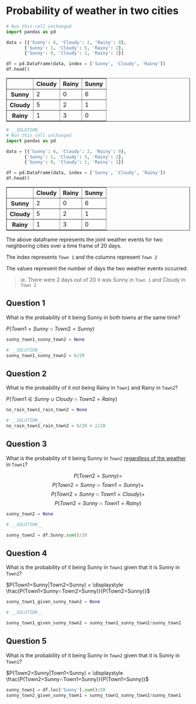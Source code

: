 
# Probability of weather in two cities


```python
# Run this cell unchanged
import pandas as pd

data = [{'Sunny': 6, 'Cloudy': 2, 'Rainy': 0},
       {'Sunny': 1, 'Cloudy': 5, 'Rainy': 2},
       {'Sunny': 0, 'Cloudy': 1, 'Rainy': 3}]

df = pd.DataFrame(data, index = ['Sunny', 'Cloudy', 'Rainy'])
df.head()
```




<div>
<style scoped>
    .dataframe tbody tr th:only-of-type {
        vertical-align: middle;
    }

    .dataframe tbody tr th {
        vertical-align: top;
    }

    .dataframe thead th {
        text-align: right;
    }
</style>
<table border="1" class="dataframe">
  <thead>
    <tr style="text-align: right;">
      <th></th>
      <th>Cloudy</th>
      <th>Rainy</th>
      <th>Sunny</th>
    </tr>
  </thead>
  <tbody>
    <tr>
      <th>Sunny</th>
      <td>2</td>
      <td>0</td>
      <td>6</td>
    </tr>
    <tr>
      <th>Cloudy</th>
      <td>5</td>
      <td>2</td>
      <td>1</td>
    </tr>
    <tr>
      <th>Rainy</th>
      <td>1</td>
      <td>3</td>
      <td>0</td>
    </tr>
  </tbody>
</table>
</div>




```python
# __SOLUTION__
# Run this cell unchanged
import pandas as pd

data = [{'Sunny': 6, 'Cloudy': 2, 'Rainy': 0},
       {'Sunny': 1, 'Cloudy': 5, 'Rainy': 2},
       {'Sunny': 0, 'Cloudy': 1, 'Rainy': 3}]

df = pd.DataFrame(data, index = ['Sunny', 'Cloudy', 'Rainy'])
df.head()
```




<div>
<style scoped>
    .dataframe tbody tr th:only-of-type {
        vertical-align: middle;
    }

    .dataframe tbody tr th {
        vertical-align: top;
    }

    .dataframe thead th {
        text-align: right;
    }
</style>
<table border="1" class="dataframe">
  <thead>
    <tr style="text-align: right;">
      <th></th>
      <th>Cloudy</th>
      <th>Rainy</th>
      <th>Sunny</th>
    </tr>
  </thead>
  <tbody>
    <tr>
      <th>Sunny</th>
      <td>2</td>
      <td>0</td>
      <td>6</td>
    </tr>
    <tr>
      <th>Cloudy</th>
      <td>5</td>
      <td>2</td>
      <td>1</td>
    </tr>
    <tr>
      <th>Rainy</th>
      <td>1</td>
      <td>3</td>
      <td>0</td>
    </tr>
  </tbody>
</table>
</div>



The above dataframe represents the joint weather events for two neighboring cities over a time frame of 20 days. 

The index represents ```Town 1``` and the columns represent ```Town 2```

The values represent the number of days the two weather events occurred.
>ie. There were 2 days out of 20 it was Sunny in ```Town 1``` and Cloudy in ```Town 2```

## Question 1

What is the probability of it being Sunny in both towns at the same time?

$P(Town1=Sunny ∩ Town2=Sunny)$


```python
sunny_town1_sunny_town2 = None
```


```python
# __SOLUTION__
sunny_town1_sunny_town2 = 6/20
```

## Question 2

What is the probability of it not being Rainy in ```Town1``` and Rainy in ```Town2```?

$P(Town1 ∈ {Sunny ∪ Cloudy} ∩ Town2=Rainy)$


```python
no_rain_town1_rain_town2 = None
```


```python
# __SOLUTION__
no_rain_town1_rain_town2 = 0/20 + 2/20
```

## Question 3

What is the probability of it being Sunny in ```Town2``` <u>regardless of the weather</u> in ```Town1```?

$$P(Town2=Sunny) =$$ 
$$P(Town2=Sunny ∩ Town1=Sunny) + $$
$$P(Town2=Sunny ∩ Town1=Cloudy)+ $$
$$P(Town2=Sunny ∩ Town1=Rainy)$$


```python
sunny_town2 = None
```


```python
# __SOLUTION__

sunny_town2 = df.Sunny.sum()/20
```

## Question 4

What is the probability  of it being Sunny in ```Town1``` given that it is Sunny in ```Town2```?

$P(Town1=Sunny|Town2=Sunny) = \displaystyle \frac{P(Town1=Sunny∩Town2=Sunny)}{P(Town2=Sunny)}$


```python
sunny_town1_given_sunny_town2 = None
```


```python
# __SOLUTION__

sunny_town1_given_sunny_town2 = sunny_town1_sunny_town2/sunny_town2
```

## Question 5

What is the probability of it being Sunny in ```Town2``` given that it is Sunny in ```Town1```?

$P(Town2=Sunny|Town1=Sunny) = \displaystyle \frac{P(Town2=Sunny∩Town1=Sunny)}{P(Town1=Sunny)}$


```python
sunny_town1 = df.loc['Sunny'].sum()/20
sunny_town2_given_sunny_town1 = sunny_town1_sunny_town2/sunny_town1
```
